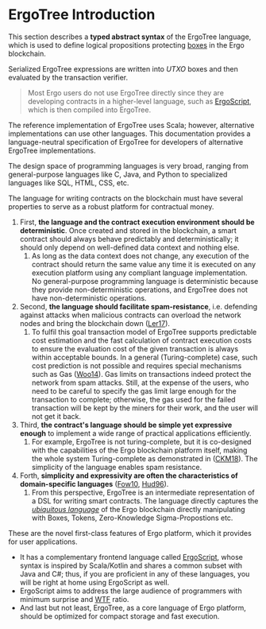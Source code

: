 # ErgoTree Introduction

This section describes a **typed abstract syntax** of the ErgoTree language, which is used to define logical propositions protecting [boxes](box.md) in the Ergo blockchain. 

Serialized ErgoTree expressions are written into *UTXO* boxes and then evaluated by the transaction verifier. 

> Most Ergo users do not use ErgoTree directly since they are developing contracts in a higher-level language, such as [ErgoScript](ergoscript.md), which is then compiled into ErgoTree.

The reference implementation of ErgoTree uses Scala; however, alternative implementations can use other languages. This documentation provides a language-neutral specification of ErgoTree for developers of alternative ErgoTree implementations.

The design space of programming languages is very broad, ranging from general-purpose languages like C, Java, and Python to specialized languages like SQL, HTML, CSS, etc. 

The language for writing contracts on the blockchain must have several properties to serve as a robust platform for contractual money.

1. First, **the language and the contract execution environment should be deterministic**. Once created and stored in the blockchain, a smart contract should always behave predictably and deterministically; it should only depend on well-defined data context and nothing else. 
      1. As long as the data context does not change, any execution of the contract should return the same value any time it is executed on any execution platform using any compliant language implementation. No general-purpose programming language is deterministic because they provide non-deterministic operations, and ErgoTree does not have non-deterministic operations.
2. Second, **the language should facilitate spam-resistance**, i.e. defending against attacks when malicious contracts can overload the network nodes and bring the blockchain down ([Ler17](https://bitslog.wordpress.com/2017/01/08/a-bitcoin-transaction-that-takes-5-hours-to-verify/)). 
      1. To fulfil this goal transaction model of ErgoTree supports predictable cost estimation and the fast calculation of contract execution costs to ensure the evaluation cost of the given transaction is always
within acceptable bounds. In a general (Turing-complete) case, such cost prediction is not possible and requires special mechanisms such as Gas ([Woo14](http://gavwood.com/Paper.pdf)). Gas limits on transactions indeed protect the network from spam attacks. Still, at the expense of the users, who need to be careful to specify the gas limit large enough for the transaction to complete; otherwise, the gas used for the failed transaction will be kept by the miners for their work, and the user will not get it back.
1. Third, **the contract's language should be simple yet expressive enough** to implement a wide range of practical applications efficiently. 
      1. For example, ErgoTree is not turing-complete, but it is co-designed with the capabilities of the Ergo blockchain platform itself, making the whole system Turing-complete as demonstrated in ([CKM18](https://arxiv.org/abs/1806.10116)). The simplicity of the language enables spam resistance.
2. Forth, **simplicity and expressivity are often the characteristics of domain-specific languages** ([Fow10](https://books.google.de/books?hl=en&lr=&id=ri1muolw_YwC&oi=fnd&pg=PT29&dq=Martin+Fowler.+Domain-Specific+Languages.+01+2010.&ots=7Y9bdX4mdj&sig=UGF-xHd6q5xpdnxjEuVshpuPiNo&redir_esc=y#v=onepage&q=Martin%20Fowler.%20Domain-Specific%20Languages.%2001%202010.&f=false), [Hud96](https://dl.acm.org/doi/10.1145/242224.242477)). 
      1. From this perspective, ErgoTree is an intermediate representation of a DSL for writing smart contracts. The language directly captures the [*ubiquitous language*](https://www.martinfowler.com/bliki/UbiquitousLanguage.html) of the Ergo blockchain directly manipulating with Boxes, Tokens, Zero-Knowledge Sigma-Propostions etc.

These are the novel first-class features of Ergo platform, which it provides for user applications.

- It has a complementary frontend language called [ErgoScript](ergoscript.md), whose syntax is inspired by Scala/Kotlin and shares a common subset with Java and C#; thus, if you are proficient in any of these languages, you will be right at home using ErgoScript as well.
- ErgoScript aims to address the large audience of programmers with minimum surprise and [WTF](https://www.itworld.com/article/2833252/the-most-wtf-y-programming-languages.html) ratio.
- And last but not least, ErgoTree, as a core language of Ergo platform, should be optimized for compact storage and fast execution.

